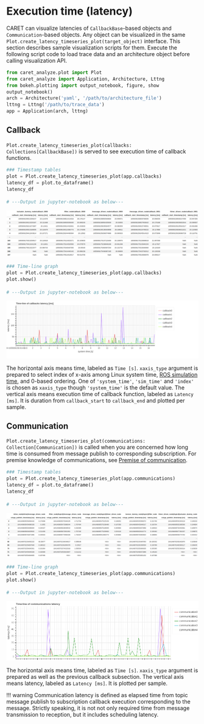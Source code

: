 # Execution time (latency)

CARET can visualize latencies of `CallbackBase`-based objects and `Communication`-based objects.
Any object can be visualized in the same `Plot.create_latency_timeseries_plot(target_object)` interface.
This section describes sample visualization scripts for them.
Execute the following script code to load trace data and an architecture object before calling visualization API.

```python
from caret_analyze.plot import Plot
from caret_analyze import Application, Architecture, Lttng
from bokeh.plotting import output_notebook, figure, show
output_notebook()
arch = Architecture('yaml', '/path/to/architecture_file')
lttng = Lttng('/path/to/trace_data')
app = Application(arch, lttng)
```

## Callback

`Plot.create_latency_timeseries_plot(callbacks: Collections[CallbackBase])` is served to see execution time of callback functions.

```python
### Timestamp tables
plot = Plot.create_latency_timeseries_plot(app.callbacks)
latency_df = plot.to_dataframe()
latency_df

# ---Output in jupyter-notebook as below---
```

![callback_latency_df](../../imgs/callback_latency_df.png)

```python
### Time-line graph
plot = Plot.create_latency_timeseries_plot(app.callbacks)
plot.show()

# ---Output in jupyter-notebook as below---
```

![callback_latency_time_line](../../imgs/callback_latency_time_line.png)

The horizontal axis means time, labeled as `Time [s]`. `xaxis_type` argument is prepared to select index of x-axis among Linux system time, [ROS simulation time](../../recording/sim_time.md), and 0-based ordering. One of `'system_time'`, `'sim_time'` and `'index'` is chosen as `xaxis_type` though `'system_time'` is the default value.
The vertical axis means execution time of callback function, labeled as `Latency [ms]`. It is duration from `callback_start` to `callback_end` and plotted per sample.

## Communication

`Plot.create_latency_timeseries_plot(communications: Collection[Communication])` is called when you are concerned how long time is consumed from message publish to corresponding subscription.
For premise knowledge of communications, see [Premise of communication](../communication/premise_of_communication.md).

```python
### Timestamp tables
plot = Plot.create_latency_timeseries_plot(app.communications)
latency_df = plot.to_dataframe()
latency_df

# ---Output in jupyter-notebook as below---
```

![callback_latency_df](../../imgs/communication_latency_df.png)

```python
### Time-line graph
plot = Plot.create_latency_timeseries_plot(app.communications)
plot.show()

# ---Output in jupyter-notebook as below---
```

![communication_latency_time_line](../../imgs/communication_latency_time_line.png)

The horizontal axis means time, labeled as `Time [s]`. `xaxis_type` argument is prepared as well as the previous callback subsection.
The vertical axis means latency, labeled as `Latency [ms]`. It is plotted per sample.

<prettier-ignore-start>
!!! warning
    Communication latency is defined as elapsed time from topic message publish to subscription callback execution corresponding to the message.
    Strictly speaking, it is not not only required time from message transmission to reception, but it includes scheduling latency.
<prettier-ignore-end>
